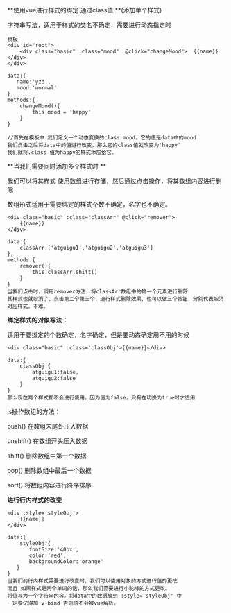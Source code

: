 **使用vue进行样式的绑定 通过class值 **(添加单个样式)

字符串写法，适用于样式的类名不确定，需要进行动态指定时

```vue
模板
<div id="root">
    <div class="basic" :class="mood"  @click="changeMood">	{{name}}</div>
</div>

data:{
   name:'yzd',
   mood:'normal'
},
methods:{
    changeMood(){
        this.mood = 'happy'
    }
}

//首先在模板中 我们定义一个动态变换的class mood，它的值是data中的mood
我们点击之后将data中的值进行改变，那么它的class值就改变为'happy'
我们就将.class 值为happy的样式添加给它。
```

**当我们需要同时添加多个样式时 **

我们可以将其样式 使用数组进行存储，然后通过点击操作，将其数组内容进行删除

数组形式适用于需要绑定的样式个数不确定，名字也不确定。

```vue
<div class="basic" :class="classArr" @click="remover">
	{{name}}
</div>

data:{
	classArr:['atguigu1','atguigu2','atguigu3']
},
methods:{
	remover(){
        this.classArr.shift()
    }
}
当我们点击时，调用remover方法，将classArr数组中的第一个元素进行删除
其样式也就取消了，点击第二个第三个，进行样式删除效果，也可以做三个按钮，分别代表取消对应样式，不难。
```



**绑定样式的对象写法：**

适用于要绑定的个数确定，名字确定，但是要动态确定用不用的时候

```
<div class="basic" :class='classObj'>{{name}}</div>

data:{
	classObj:{
		atguigu1:false,
		atguigu2:false
	}
}
那么现在两个样式都不会进行使用，因为值为false，只有在切换为true时才适用
```

js操作数组的方法：

push()				在数组末尾处压入数据

unshift()			在数组开头压入数据

shift()				 删除数组中第一个数据

pop()				  删除数组中最后一个数据

sort()				  将数组内容进行降序排序



**进行行内样式的改变**

```vue
<div :style='styleObj'>
	{{name}}
</div>

data:{
	styleObj:{
       fontSize:'40px',
       color:'red',
       backgroundColor:'orange'
   }
}
当我们的行内样式需要进行改变时，我们可以使用对象的方式进行值的更改
而且 如果样式是两个单词的话，那么我们需要进行小驼峰的方式更改。
将值写为一个字符串内容。将data中的数据放到 :style='styleObj' 中
一定要记得加 v-bind 否则值不会被vue解析。
```

